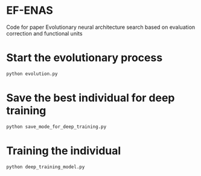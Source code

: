 # EF-ENAS
Code for paper Evolutionary neural architecture search based on evaluation correction and functional units

# Start the evolutionary process

``` python
python evolution.py
```

# Save the best individual for deep training

``` python
python save_mode_for_deep_training.py
```

# Training the individual

``` python
python deep_training_model.py
```

